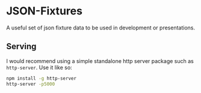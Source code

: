 # JSON-Fixtures
A useful set of json fixture data to be used in development or presentations.

## Serving
I would recommend using a simple standalone http server package such as `http-server`. Use it like so:

```bash
npm install -g http-server
http-server -p5000
```
